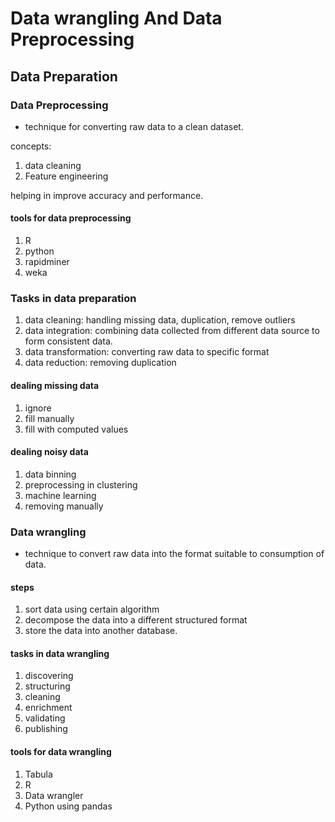 # Data wrangling And Data Preprocessing

## Data Preparation

### Data Preprocessing

- technique for converting raw data to a clean dataset.

concepts:

1. data cleaning
2. Feature engineering

helping in improve accuracy and performance.

#### tools for data preprocessing

1. R
2. python
3. rapidminer
4. weka

### Tasks in data preparation

1. data cleaning: handling missing data, duplication, remove outliers
2. data integration: combining data collected from different data source to form consistent data.
3. data transformation: converting raw data to specific format
4. data reduction: removing duplication

#### dealing missing data

1. ignore
2. fill manually
3. fill with computed values

#### dealing noisy data

1. data binning
2. preprocessing in clustering
3. machine learning
4. removing manually

### Data wrangling

- technique to convert raw data into the format suitable to consumption of data.

#### steps

1. sort data using certain algorithm
2. decompose the data into a different structured format
3. store the data into another database.

#### tasks in data wrangling

1. discovering
2. structuring
3. cleaning
4. enrichment
5. validating
6. publishing

#### tools for data wrangling

1. Tabula
2. R
3. Data wrangler
4. Python using pandas
